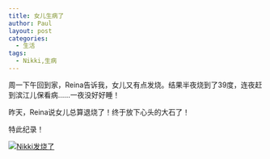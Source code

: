 ```yaml
---
title: 女儿生病了
author: Paul
layout: post
categories:
  - 生活
tags:
  - Nikki,生病
---
```


周一下午回到家，Reina告诉我，女儿又有点发烧。结果半夜烧到了39度，连夜赶到滨江儿保看病……一夜没好好睡！

昨天，Reina说女儿总算退烧了！终于放下心头的大石了！

特此纪录！

[![Nikki发烧了](http://img7.chztv.com/2016-0103/Nikki-have-a-fever.jpg!400px)](http://img7.chztv.com/2016-0103/Nikki-have-a-fever.jpg)